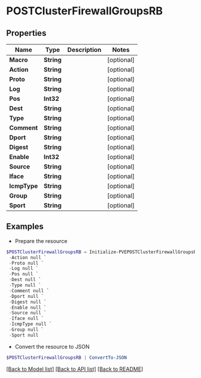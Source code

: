 # POSTClusterFirewallGroupsRB
## Properties

Name | Type | Description | Notes
------------ | ------------- | ------------- | -------------
**Macro** | **String** |  | [optional] 
**Action** | **String** |  | [optional] 
**Proto** | **String** |  | [optional] 
**Log** | **String** |  | [optional] 
**Pos** | **Int32** |  | [optional] 
**Dest** | **String** |  | [optional] 
**Type** | **String** |  | [optional] 
**Comment** | **String** |  | [optional] 
**Dport** | **String** |  | [optional] 
**Digest** | **String** |  | [optional] 
**Enable** | **Int32** |  | [optional] 
**Source** | **String** |  | [optional] 
**Iface** | **String** |  | [optional] 
**IcmpType** | **String** |  | [optional] 
**Group** | **String** |  | [optional] 
**Sport** | **String** |  | [optional] 

## Examples

- Prepare the resource
```powershell
$POSTClusterFirewallGroupsRB = Initialize-PVEPOSTClusterFirewallGroupsRB  -Macro null `
 -Action null `
 -Proto null `
 -Log null `
 -Pos null `
 -Dest null `
 -Type null `
 -Comment null `
 -Dport null `
 -Digest null `
 -Enable null `
 -Source null `
 -Iface null `
 -IcmpType null `
 -Group null `
 -Sport null
```

- Convert the resource to JSON
```powershell
$POSTClusterFirewallGroupsRB | ConvertTo-JSON
```

[[Back to Model list]](../README.md#documentation-for-models) [[Back to API list]](../README.md#documentation-for-api-endpoints) [[Back to README]](../README.md)

